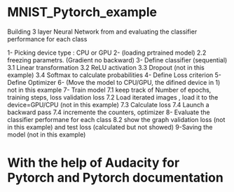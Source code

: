 # MNIST_Pytorch_example

Building 3 layer Neural Network from and evaluating the classifier performance for each class

1- Picking device type : CPU or GPU
2- (loading prtrained model)
  2.2 freezing parametrs. (Gradient no backward)
3- Define classifier (sequential)
  3.1 Linear transformation
  3.2 ReLU activation
  3.3 Dropout (not in this example)
  3.4 Softmax to calculate probabilities
4- Define Loss criterion
5- Define Optimizer
6- (Move the model to CPU/GPU, the difined device in 1) not in this example
7- Train model
  7.1 keep track of Number of epochs, training steps, loss validation loss
  7.2 Load iterated images , load it to the device=GPU/CPU (not in this example)
  7.3 Calculate loss
  7.4 Launch a backward pass
  7.4 incremente the counters, optimizer
8- Evaluate the classifier performane for each class
  8.2 show the graph validation loss (not in this example) and test loss (calculated but not showed)
9-Saving the model (not in this example)

# With the help of Audacity for Pytorch and Pytorch documentation
